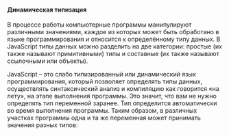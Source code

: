 #### Динамическая типизация
В процессе работы компьютерные программы манипулируют различными значениями, каждое из которых может быть обработано в языке программирования и относится к определённому типу данных.
В JavaScript типы данных можно разделить на две категории: простые (их также называют примитивными) типы и составные (их также называют ссылочными или объекты).

JavaScript – это слабо типизированный или динамический язык программирования, который позволяет определять типы данных, осуществлять синтаксический анализ и компиляцию как говорится «на лету», на этапе выполнения программы. Это значит, что вам не нужно определять тип переменной заранее. Тип определится автоматически во время выполнения программы.
Таким образом, в различных участках программы одна и та же переменная может принимать значения разных типов:
